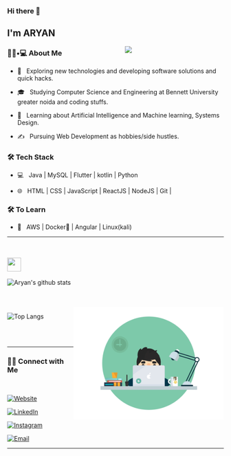 ### Hi there 👋<h2> I'm ARYAN</h2>

<img align='right' src="https://media.giphy.com/media/M9gbBd9nbDrOTu1Mqx/giphy.gif" width="230">

<h3> 👨🏻•💻 About Me </h3>



- 🤔 &nbsp; Exploring new technologies and developing software solutions and quick hacks.

- 🎓 &nbsp; Studying Computer Science and Engineering at Bennett University greater noida and coding stuffs.

- 🌱 &nbsp; Learning about Artificial Intelligence and Machine learning, Systems Design.

- ✍️ &nbsp; Pursuing Web Development as hobbies/side hustles.



<h3>🛠 Tech Stack</h3>



- 💻 &nbsp;  Java | MySQL | Flutter | kotlin | Python 

- 🌐 &nbsp; HTML | CSS | JavaScript | ReactJS | NodeJS | Git |

<!--

- 🛢 &nbsp; MySQL | MongoDB

- 🔧 &nbsp; Git | Firebase | Selenium | Tidyverse

- 🖥 &nbsp; Illustrator| Photoshop | InDesign

-->



<h3>🛠 To Learn</h3>

- 🔧 &nbsp; AWS | Docker🐳 | Angular | Linux(kali)

<hr>



<br/><br/>
<img height="32" width="32" src="https://cdn.jsdelivr.net/npm/simple-icons@v5/icons/[ICON SLUG].svg" />

![Aryan's github stats](https://github-readme-stats.vercel.app/api?username=Aryan-goel&show_icons=true&theme=dark)

<br/>

<br/>

<img src="https://github.com/nirala69/nirala69/blob/master/70804f7e25b11f29db904f2fa7b4cd9d.gif" width="350" align='right'>

<!-- ![Top Langs](https://github-readme-stats.vercel.app/api/top-langs/?username=Aryan-goel&show_icons=true)  -->
![Top Langs](https://github-readme-stats.vercel.app/api/top-langs/?username=Aryan-goel&theme=tokyonight)
<!-- ![Aryan's GitHub stats](https://github-readme-stats.vercel.app/api?username=Aryan-goel&show_icons=true) -->



<br><br>



<hr>



<h3> 🤝🏻 Connect with Me </h3>

<br>



<p align="center">

<a href="https://aryangoel-68932.web.app/"><img alt="Website" src="https://img.shields.io/badge/https://aryangoel-68932.web.app/-black?style=flat-square&logo=google-chrome"></a>

<a href="https://www.linkedin.com/in/aryan-goel-547a93184/"><img alt="LinkedIn" src="https://img.shields.io/badge/LinkedIn-Aryan%20Goel-blue?style=flat-square&logo=linkedin"></a>

<a href="https://www.instagram.com/im_aryangoel/"><img alt="Instagram" src="https://img.shields.io/badge/Instagram-im_aryangoel-black?style=flat-square&logo=instagram"></a>

<a href="mailto:goel.aryan2406@gmail.com"><img alt="Email" src="https://img.shields.io/badge/Email-goel.aryan2406@gmail.com-blue?style=flat-square&logo=gmail"></a>

</p>










<hr>



